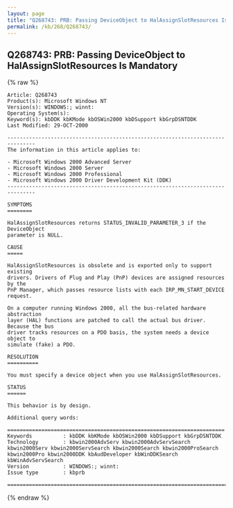 ```yaml
---
layout: page
title: "Q268743: PRB: Passing DeviceObject to HalAssignSlotResources Is Mandatory"
permalink: /kb/268/Q268743/
---
```


## Q268743: PRB: Passing DeviceObject to HalAssignSlotResources Is Mandatory

{% raw %}

	Article: Q268743
	Product(s): Microsoft Windows NT
	Version(s): WINDOWS:; winnt:
	Operating System(s): 
	Keyword(s): kbDDK kbKMode kbOSWin2000 kbDSupport kbGrpDSNTDDK
	Last Modified: 29-OCT-2000
	
	-------------------------------------------------------------------------------
	The information in this article applies to:
	
	- Microsoft Windows 2000 Advanced Server 
	- Microsoft Windows 2000 Server 
	- Microsoft Windows 2000 Professional 
	- Microsoft Windows 2000 Driver Development Kit (DDK) 
	-------------------------------------------------------------------------------
	
	SYMPTOMS
	========
	
	HalAssignSlotResources returns STATUS_INVALID_PARAMETER_3 if the DeviceObject
	parameter is NULL.
	
	CAUSE
	=====
	
	HalAssignSlotResources is obsolete and is exported only to support existing
	drivers. Drivers of Plug and Play (PnP) devices are assigned resources by the
	PnP Manager, which passes resource lists with each IRP_MN_START_DEVICE request.
	
	On a computer running Windows 2000, all the bus-related hardware abstraction
	layer (HAL) functions are patched to call the actual bus driver. Because the bus
	driver tracks resources on a PDO basis, the system needs a device object to
	simulate (fake) a PDO.
	
	RESOLUTION
	==========
	
	You must specify a device object when you use HalAssignSlotResources.
	
	STATUS
	======
	
	This behavior is by design.
	
	Additional query words:
	
	======================================================================
	Keywords          : kbDDK kbKMode kbOSWin2000 kbDSupport kbGrpDSNTDDK 
	Technology        : kbwin2000AdvServ kbwin2000AdvServSearch kbwin2000Serv kbwin2000ServSearch kbwin2000Search kbwin2000ProSearch kbwin2000Pro kbwin2000DDK kbAudDeveloper kbWinDDKSearch kbWinAdvServSearch
	Version           : WINDOWS:; winnt:
	Issue type        : kbprb
	
	=============================================================================
	

{% endraw %}
